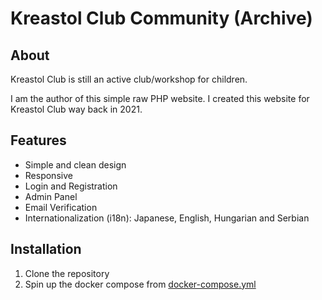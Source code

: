 # Kreastol Club Community (Archive)

## About

Kreastol Club is still an active club/workshop for children. 

I am the author of this simple raw PHP website. I created this website for Kreastol Club way back in 2021.

## Features

- Simple and clean design
- Responsive
- Login and Registration
- Admin Panel
- Email Verification
- Internationalization (i18n): Japanese, English, Hungarian and Serbian

## Installation

1. Clone the repository
2. Spin up the docker compose from [docker-compose.yml](docker-compose.yml)